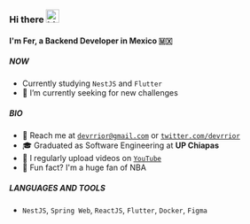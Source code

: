 
### Hi there <img src="https://user-images.githubusercontent.com/1303154/88677602-1635ba80-d120-11ea-84d8-d263ba5fc3c0.gif" width="24px" alt="hi">

#### I'm Fer, a Backend Developer in Mexico 🇲🇽

##### NOW
- Currently studying `NestJS` and `Flutter`
- 🔭 I’m currently seeking for new challenges

##### BIO
- 💬 Reach me at [`devrrior@gmail.com`](mailto:devrrior@gmail.com) or [`twitter.com/devrrior`](https://twitter.com/devrrior) 
- 🎓 Graduated as Software Engineering at **UP Chiapas**
- 🎥 I regularly upload videos on [`YouTube`](https://www.youtube.com/channel/UCBIsNr4m8KTpjiguO6_cgcw)
- 🏀 Fun fact? I'm a huge fan of NBA

##### LANGUAGES AND TOOLS
- `NestJS`, `Spring Web`, `ReactJS`, `Flutter`, `Docker`, `Figma`
